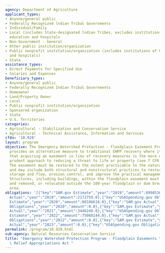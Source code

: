 ```yaml
---
agency: Department of Agriculture
applicant_types:
- Anyone/general public
- Federally Recognized lndian Tribal Governments
- Individual/Family
- Local (includes State-designated lndian Tribes, excludes institutions of higher
  education and hospitals
- Non-Government - General
- Other public institution/organization
- Public nonprofit institution/organization (includes institutions of higher education
  and hospitals)
- State
assistance_types:
- Direct Payments for Specified Use
- Salaries and Expenses
beneficiary_types:
- Anyone/general public
- Federally Recognized Indian Tribal Governments
- Homeowner
- Land/Property Owner
- Local
- Public nonprofit institution/organization
- Sponsored organization
- State
- U.S. Territories
categories:
- Agricultural - Stabilization and Conservation Service
- Agricultural - Technical Assistance, Information and Services
cfda: '10.928'
layout: program
objective: The Emergency Watershed Protection - Floodplain Easement Program (EWPP-FPE)
  provides an alternative measure to traditional EWPP recovery where it is determined
  that acquiring an easement in lieu of recovery measures is the more economical and
  prudent approach to reducing a threat to life or property (see 7 CFR Part 624).
  The easement must be restored to the extent practicable to the natural environment
  and may include both structural and nonstructural practices to restore the flood
  storage and flow, erosion control, and improve the practical management of the easement.
  Structures, including buildings, within the floodplain easement must be demolished
  and removed, or relocated outside the 100-year floodplain or dam breach inundation
  area.
obligations: '[{"key":"SAM.gov Estimate","year":"2019","amount":89985369.0},{"key":"SAM.gov
  Actual","year":"2019","amount":2172759.0},{"key":"USASpending.gov Obligations","year":"2019","amount":0.0},{"key":"SAM.gov
  Estimate","year":"2020","amount":80106618.0},{"key":"SAM.gov Actual","year":"2020","amount":967875.0},{"key":"USASpending.gov
  Obligations","year":"2020","amount":0.0},{"key":"SAM.gov Estimate","year":"2021","amount":78948340.0},{"key":"SAM.gov
  Actual","year":"2021","amount":3446240.0},{"key":"USASpending.gov Obligations","year":"2021","amount":0.0},{"key":"SAM.gov
  Estimate","year":"2022","amount":75068144.0},{"key":"SAM.gov Actual","year":"2022","amount":1285405000.0},{"key":"USASpending.gov
  Obligations","year":"2022","amount":0.0},{"key":"SAM.gov Estimate","year":"2023","amount":75996983000.0},{"key":"SAM.gov
  Actual","year":"2023","amount":0.0},{"key":"USASpending.gov Obligations","year":"2023","amount":0.0}]'
permalink: /program/10.928.html
sub-agency: Natural Resources Conservation Service
title: "Emergency Watershed Protection Program - Floodplain Easements \u2013 Disaster\
  \ Relief Appropriations Act "
---
```

